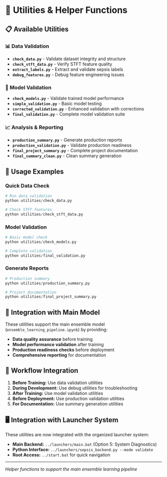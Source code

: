 # 🔧 Utilities & Helper Functions

## 📋 Available Utilities

### 📊 Data Validation
- **`check_data.py`** - Validate dataset integrity and structure
- **`check_stft_data.py`** - Verify STFT feature quality
- **`extract_labels.py`** - Extract and validate sepsis labels
- **`debug_features.py`** - Debug feature engineering issues

### 🤖 Model Validation  
- **`check_models.py`** - Validate trained model performance
- **`simple_validation.py`** - Basic model testing
- **`corrected_validation.py`** - Enhanced validation with corrections
- **`final_validation.py`** - Complete model validation suite

### 📈 Analysis & Reporting
- **`production_summary.py`** - Generate production reports
- **`production_validation.py`** - Validate production readiness
- **`final_project_summary.py`** - Complete project documentation
- **`final_summary_clean.py`** - Clean summary generation

## 🚀 Usage Examples

### Quick Data Check
```python
# Run data validation
python utilities/check_data.py

# Check STFT features
python utilities/check_stft_data.py
```

### Model Validation
```python
# Basic model check
python utilities/check_models.py

# Complete validation
python utilities/final_validation.py
```

### Generate Reports
```python
# Production summary
python utilities/production_summary.py

# Project documentation
python utilities/final_project_summary.py
```

## 📁 Integration with Main Model

These utilities support the main ensemble model (`ensemble_learning_pipeline.ipynb`) by providing:
- **Data quality assurance** before training
- **Model performance validation** after training  
- **Production readiness checks** before deployment
- **Comprehensive reporting** for documentation

## 🔄 Workflow Integration

1. **Before Training:** Use data validation utilities
2. **During Development:** Use debug utilities for troubleshooting
3. **After Training:** Use model validation utilities
4. **Before Deployment:** Use production validation utilities
5. **For Documentation:** Use summary generation utilities

## 🖥️ Integration with Launcher System

These utilities are now integrated with the organized launcher system:
- **Main Backend:** `../launchers/main.bat` (Option 5: System Diagnostics)
- **Python Interface:** `../launchers/sepsis_backend.py --mode validate`
- **Root Access:** `../start.bat` for quick navigation

---
*Helper functions to support the main ensemble learning pipeline*